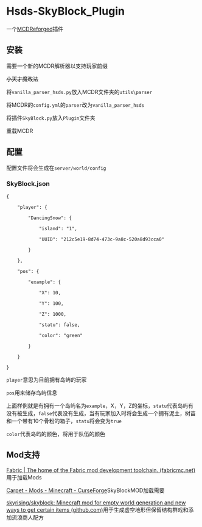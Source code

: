 # Hsds-SkyBlock_Plugin

一个[MCDReforged](https://github.com/Fallen-Breath/MCDReforged)插件

## 安装

需要一个新的MCDR解析器以支持玩家前缀

~~小天才魔改法~~

将``vanilla_parser_hsds.py``放入MCDR文件夹的``utils\parser``

将MCDR的``config.yml``的``parser``改为``vanilla_parser_hsds``

将插件``SkyBlock.py``放入``Plugin``文件夹

重载MCDR

## 配置

配置文件将会生成在``server/world/config``

### SkyBlock.json
```
{

    "player": {

        "DancingSnow": {

            "island": "1",

            "UUID": "212c5e19-8d74-473c-9a8c-520a8d93cca0"

        }

    },

    "pos": {

        "example": {

            "X": 10,

            "Y": 100,

            "Z": 1000,

            "statu": false,

            "color": "green"

        }

    }

}
```

``player``意思为目前拥有岛屿的玩家

``pos``用来储存岛屿信息

上面样例就是有拥有一个岛屿名为``example``，X，Y，Z的坐标，``statu``代表岛屿有没有被生成，``false``代表没有生成，当有玩家加入时将会生成一个拥有泥土，树苗和一个带有10个骨粉的箱子，``statu``将会变为``true``

``color``代表岛屿的颜色，将用于队伍的颜色

## Mod支持

[Fabric | The home of the Fabric mod development toolchain. (fabricmc.net)](https://fabricmc.net/)用于加载Mods

[Carpet - Mods - Minecraft - CurseForge](https://www.curseforge.com/minecraft/mc-mods/carpet)SkyBlockMOD加载需要

[skyrising/skyblock: Minecraft mod for empty world generation and new ways to get certain items (github.com)](https://github.com/skyrising/skyblock/)用于生成虚空地形但保留结构群戏和添加流浪商人配方



